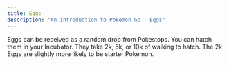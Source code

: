 ```yaml
---
title: Eggs
description: "An introduction to Pokemon Go | Eggs"
---
```


Eggs can be received as a random drop from Pokestops. You can hatch them in your Incubator. They take 2k, 5k, or 10k of walking to hatch. The 2k Eggs are slightly more likely to be starter Pokemon.
